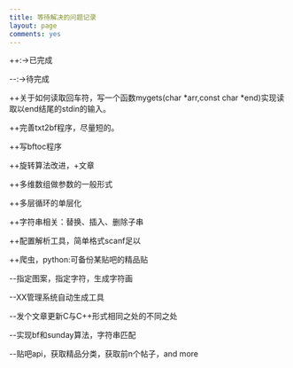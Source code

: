 ```yaml
---
title: 等待解决的问题记录
layout: page
comments: yes
---
```

++:->已完成

--:->待完成

++关于如何读取回车符，写一个函数mygets(char \*arr,const char \*end)实现读取以end结尾的stdin的输入。

++完善txt2bf程序，尽量短的。

++写bftoc程序

++旋转算法改进，+文章

++多维数组做参数的一般形式

++多层循环的单层化

++字符串相关：替换、插入、删除子串

++配置解析工具，简单格式scanf足以

++爬虫，python:可备份某贴吧的精品贴

--指定图案，指定字符，生成字符画

--XX管理系统自动生成工具

--发个文章更新C与C++形式相同之处的不同之处

--实现bf和sunday算法，字符串匹配

--贴吧api，获取精品分类，获取前n个帖子，and more


